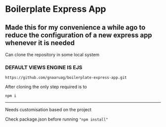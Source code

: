 # Boilerplate Express App

Made this for my convenience a while ago to reduce the configuration of a new express app whenever it is needed
---

Can clone the repository in some local system

### DEFAULT VIEWS ENGINE IS EJS

```
https://github.com/gnaaruag/boilerplate-express-app.git
```

After cloning the only step required is to 
```
npm i
```
---

Needs customisation based on the project

Check package.json before running `"npm install"`



